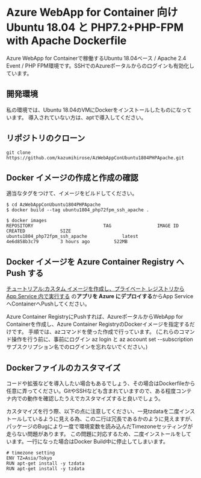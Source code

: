 # Azure WebApp for Container 向け Ubuntu 18.04 と PHP7.2+PHP-FPM with Apache Dockerfile

Azure WebApp for Containerで稼働するUbuntu 18.04ベース / Apache 2.4 Event / PHP FPM環境です。SSHでのAzureポータルからのログインも有効化しています。

## 開発環境
私の環境では、Ubuntu 18.04のVMにDockerをインストールしたものになっています。
導入されていない方は、aptで導入してください。

## リポジトリのクローン

```
git clone https://github.com/kazumihirose/AzWebAppConUbuntu1804PHPApache.git
```

## Docker イメージの作成と作成の確認
適当なタグをつけて、イメージをビルドしてください。

```
$ cd AzWebAppConUbuntu1804PHPApache
$ docker build --tag ubuntu1804_php72fpm_ssh_apache .

$ docker images
REPOSITORY                          TAG                 IMAGE ID            CREATED             SIZE
ubuntu1804_php72fpm_ssh_apache             latest              4e6d858b3c79        3 hours ago         522MB
```

## Docker イメージを Azure Container Registry へPush する

[チュートリアル:カスタム イメージを作成し、プライベート レジストリから App Service 内で実行する](https://docs.microsoft.com/ja-jp/azure/app-service/containers/tutorial-custom-docker-image#deploy-app-to-azure)
の**アプリを Azure にデプロイする**からApp ServiceへContainerへPushしてください。

Azure Container RegistryにPushすれば、AzureポータルからWebApp for Containerを作成し、Azure Container RegistryのDockerイメージを指定するだけです。
手順では、azコマンドを使った作成で行っています。
(これらのコマンド操作を行う前に、事前にログイン az login と az account set --subscription サブスクリプション名でのログインを忘れないでください。)

## Dockerファイルのカスタマイズ

コードや拡張などを導入したい場合もあるでしょう、その場合はDockerfileから任意に弄ってください。GitやSSHなども含まれていますので、ある程度コンテナ内での動作を確認したうえでカスタマイズすると良いでしょう。


カスタマイズを行う際、以下の点に注意してください、一見tzdataを二度インストールしているように見える為、この二行は冗長であるかのように見えますが、パッケージのBugにより一度で環境変数を読み込んだTimezoneセッティングが走らない問題があります。
この問題に対応するため、二度インストールをしています。一行になった場合はDocker Build中に停止してしまいます。

```
# timezone setting
ENV TZ=Asia/Tokyo 
RUN apt-get install -y tzdata
RUN apt-get install -y tzdata
```
